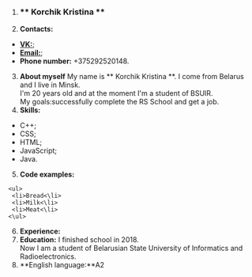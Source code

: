 1. ### ** Korchik Kristina ** ###
2. **Contacts:**
* [**VK:**](https://vk.com/k.krisssstina);
* [**Email:**](k-korchik@outlook.com);
* **Phone number:** +375292520148.
3. **About myself**
 My name is ** Korchik Kristina **. I come from Belarus and I live in Minsk.\
 I'm 20 years old and at the moment I'm a student of BSUIR.\
 My goals:successfully complete the RS School and get a job.
4. **Skills:** 
* С++;
* CSS;
* HTML;
* JavaScript;
* Java.
5. **Code examples:**
```
<ul>
 <li>Bread<\li>
 <li>Milk<\li>
 <li>Meat<\li>
<\ul>
```
6. **Experience:**
7. **Education:**
I finished school in 2018.\
Now I am a student of Belarusian State University of Informatics and Radioelectronics.
8. **English language:**A2


